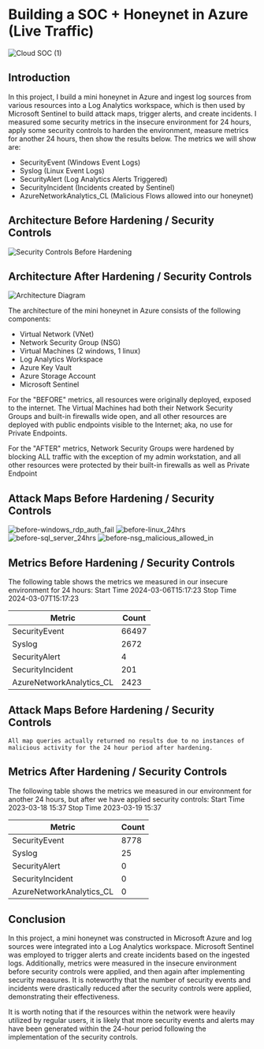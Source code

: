 # Building a SOC + Honeynet in Azure (Live Traffic)
![Cloud SOC (1)](https://github.com/TechMax1/Azure-SOC/assets/155503899/6dd183e3-0f5e-412f-9d15-629ae67de7a9)

## Introduction

In this project, I build a mini honeynet in Azure and ingest log sources from various resources into a Log Analytics workspace, which is then used by Microsoft Sentinel to build attack maps, trigger alerts, and create incidents. I measured some security metrics in the insecure environment for 24 hours, apply some security controls to harden the environment, measure metrics for another 24 hours, then show the results below. The metrics we will show are:

- SecurityEvent (Windows Event Logs)
- Syslog (Linux Event Logs)
- SecurityAlert (Log Analytics Alerts Triggered)
- SecurityIncident (Incidents created by Sentinel)
- AzureNetworkAnalytics_CL (Malicious Flows allowed into our honeynet)

## Architecture Before Hardening / Security Controls
![Security Controls Before Hardening](https://github.com/TechMax1/Azure-SOC/assets/155503899/70052bd1-dfc2-49fe-b8f3-91d188ba38a6)

## Architecture After Hardening / Security Controls
![Architecture Diagram](https://i.imgur.com/YQNa9Pp.jpg)

The architecture of the mini honeynet in Azure consists of the following components:

- Virtual Network (VNet)
- Network Security Group (NSG)
- Virtual Machines (2 windows, 1 linux)
- Log Analytics Workspace
- Azure Key Vault
- Azure Storage Account
- Microsoft Sentinel

For the "BEFORE" metrics, all resources were originally deployed, exposed to the internet. The Virtual Machines had both their Network Security Groups and built-in firewalls wide open, and all other resources are deployed with public endpoints visible to the Internet; aka, no use for Private Endpoints.

For the "AFTER" metrics, Network Security Groups were hardened by blocking ALL traffic with the exception of my admin workstation, and all other resources were protected by their built-in firewalls as well as Private Endpoint

## Attack Maps Before Hardening / Security Controls
![before-windows_rdp_auth_fail](https://github.com/TechMax1/Azure-SOC/assets/155503899/6799c0c4-b36f-4931-ae6d-1fa516e9ec7d)
![before-linux_24hrs](https://github.com/TechMax1/Azure-SOC/assets/155503899/8d6a1b69-d3a5-4343-984a-a7314342e4c0)
![before-sql_server_24hrs](https://github.com/TechMax1/Azure-SOC/assets/155503899/920d933a-2917-4a11-8e36-c56db6fb47ac)
![before-nsg_malicious_allowed_in](https://github.com/TechMax1/Azure-SOC/assets/155503899/02b09ab8-19d9-4b0d-b62b-d6d128cd0e06)
## Metrics Before Hardening / Security Controls

The following table shows the metrics we measured in our insecure environment for 24 hours:
Start Time 2024-03-06T15:17:23
Stop Time  2024-03-07T15:17:23

| Metric                   | Count
| ------------------------ | -----
| SecurityEvent            | 66497
| Syslog                   | 2672
| SecurityAlert            | 4
| SecurityIncident         | 201
| AzureNetworkAnalytics_CL | 2423

## Attack Maps Before Hardening / Security Controls

```All map queries actually returned no results due to no instances of malicious activity for the 24 hour period after hardening.```

## Metrics After Hardening / Security Controls

The following table shows the metrics we measured in our environment for another 24 hours, but after we have applied security controls:
Start Time 2023-03-18 15:37
Stop Time	2023-03-19 15:37

| Metric                   | Count
| ------------------------ | -----
| SecurityEvent            | 8778
| Syslog                   | 25
| SecurityAlert            | 0
| SecurityIncident         | 0
| AzureNetworkAnalytics_CL | 0

## Conclusion

In this project, a mini honeynet was constructed in Microsoft Azure and log sources were integrated into a Log Analytics workspace. Microsoft Sentinel was employed to trigger alerts and create incidents based on the ingested logs. Additionally, metrics were measured in the insecure environment before security controls were applied, and then again after implementing security measures. It is noteworthy that the number of security events and incidents were drastically reduced after the security controls were applied, demonstrating their effectiveness.

It is worth noting that if the resources within the network were heavily utilized by regular users, it is likely that more security events and alerts may have been generated within the 24-hour period following the implementation of the security controls.
